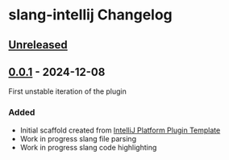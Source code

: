 <!-- Keep a Changelog guide -> https://keepachangelog.com -->

# slang-intellij Changelog

## [Unreleased]

## [0.0.1] - 2024-12-08

First unstable iteration of the plugin

### Added

- Initial scaffold created from [IntelliJ Platform Plugin Template](https://github.com/JetBrains/intellij-platform-plugin-template)
- Work in progress slang file parsing
- Work in progress slang code highlighting

[Unreleased]: https://github.com/Mcgode/slang-intellij/compare/v0.0.1...HEAD
[0.0.1]: https://github.com/Mcgode/slang-intellij/commits/v0.0.1
